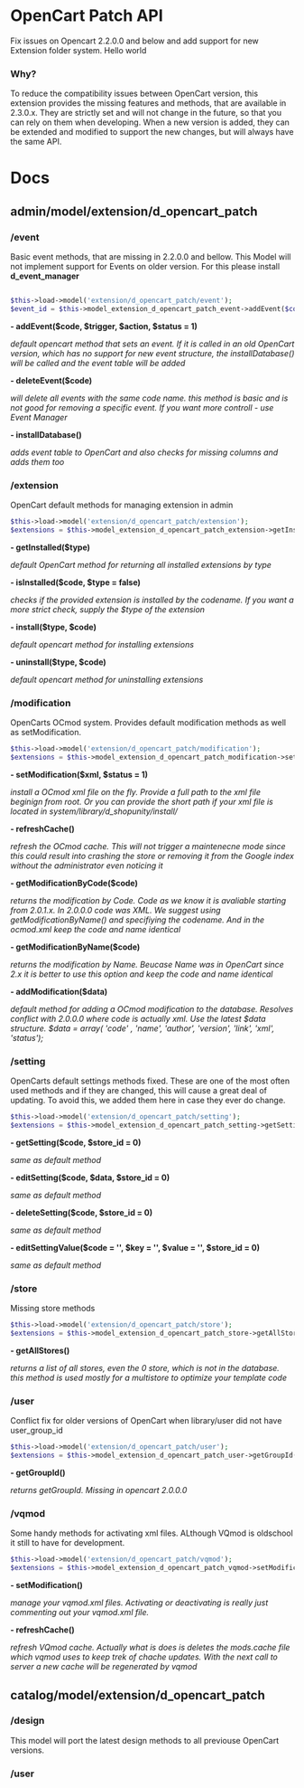 # OpenCart Patch API
Fix issues on Opencart 2.2.0.0 and below and add support for new Extension folder system.
Hello world
### Why?
To reduce the compatibility issues between OpenCart version, this extension provides the missing features and methods, that are available in 2.3.0.x. They are strictly set and will not change in the future, so that you can rely on them when developing. When a new version is added, they can be extended and modified to support the new changes, but will always have the same API.


# Docs
## admin/model/extension/d_opencart_patch

### /event
Basic event methods, that are missing in 2.2.0.0 and bellow. This Model will not implement support for Events on older version. For this please install **d_event_manager**
```php

$this->load->model('extension/d_opencart_patch/event');
$event_id = $this->model_extension_d_opencart_patch_event->addEvent($code, $trigger, $action);
```


**- addEvent($code, $trigger, $action, $status = 1)**

_default opencart method that sets an event. If it is called in an old OpenCart version, which has no support for new event structure, the installDatabase() will be called and the event table will be added_


**- deleteEvent($code)**

_will delete all events with the same code name. this method is basic and is not good for removing a specific event. If you want more controll - use Event Manager_


**- installDatabase()**

_adds event table to OpenCart and also checks for missing columns and adds them too_

### /extension
OpenCart default methods for managing extension in admin
```php
$this->load->model('extension/d_opencart_patch/extension');
$extensions = $this->model_extension_d_opencart_patch_extension->getInstalled("module");
```


**- getInstalled($type)**

_default OpenCart method for returning all installed extensions by type_


**- isInstalled($code, $type = false)**

_checks if the provided extension is installed by the codename. If you want a more strict check,  supply the $type of the extension_


**- install($type, $code)**

_default opencart method for installing extensions_


**- uninstall($type, $code)**

_default opencart method for uninstalling extensions_

### /modification
OpenCarts OCmod system. Provides default modification methods as well as setModification.
```php
$this->load->model('extension/d_opencart_patch/modification');
$extensions = $this->model_extension_d_opencart_patch_modification->setModification("d_opencart_patch.xml", 1);
```


**- setModification($xml, $status = 1)**

_install a OCmod xml file on the fly. Provide a full path to the xml file beginign from root. Or you can provide the short path if your xml file is located in system/library/d_shopunity/install/_


**- refreshCache()**

_refresh the OCmod cache. This will not trigger a maintenecne mode since this could result into crashing the store or removing it from the Google index without the administrator even noticing it_


**- getModificationByCode($code)**

_returns the modification by Code. Code as we know it is avaliable starting from 2.0.1.x. In 2.0.0.0 code was XML. We suggest using getModificationByName() and specifiying the codename. And in the ocmod.xml keep the code and name identical_


**- getModificationByName($code)**

_returns the modification by Name. Beucase Name was in OpenCart since 2.x it is better to use this option and keep the code and name identical_


**- addModification($data)**

_default method for adding a OCmod modification to the database. Resolves conflict with 2.0.0.0 where code is actually xml. Use the latest $data structure. $data = array( 'code' , 'name', 'author', 'version', 'link', 'xml', 'status');_

### /setting
OpenCarts default settings methods fixed. These are one of the most often used methods and if they are changed, this will cause a great deal of updating. To avoid this, we added them here in case they ever do change.
```php
$this->load->model('extension/d_opencart_patch/setting');
$extensions = $this->model_extension_d_opencart_patch_setting->getSetting("d_opencart_patch.xml");
```


**- getSetting($code, $store_id = 0)**

_same as default method_


**- editSetting($code, $data, $store_id = 0)**

_same as default method_


**- deleteSetting($code, $store_id = 0)**

_same as default method_


**- editSettingValue($code = '', $key = '', $value = '', $store_id = 0)**

_same as default method_

### /store
Missing store methods
```php
$this->load->model('extension/d_opencart_patch/store');
$extensions = $this->model_extension_d_opencart_patch_store->getAllStores();
```


**- getAllStores()**

_returns a list of all stores, even the 0 store, which is not in the database. this method is used mostly for a multistore to optimize your template code_

### /user
Conflict fix for older versions of OpenCart when library/user did not have user_group_id
```php
$this->load->model('extension/d_opencart_patch/user');
$extensions = $this->model_extension_d_opencart_patch_user->getGroupId();
```


**- getGroupId()**

_returns getGroupId. Missing in opencart 2.0.0.0_

### /vqmod
Some handy methods for activating xml files. ALthough VQmod is oldschool it still to have for development.

```php
$this->load->model('extension/d_opencart_patch/vqmod');
$extensions = $this->model_extension_d_opencart_patch_vqmod->setModification('d_opencart_patch.xml');
```


**- setModification()**

_manage your vqmod.xml files. Activating or deactivating is really just commenting out your vqmod.xml file._


**- refreshCache()**

_refresh VQmod cache. Actually what is does is deletes the mods.cache file which vqmod uses to keep trek of chache updates. With the next call to server a new cache will be regenerated by vqmod_


## catalog/model/extension/d_opencart_patch

### /design
This model will port the latest design methods to all previouse OpenCart versions.

### /user 

